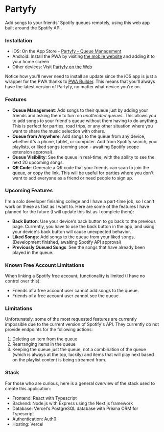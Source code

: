 # Partyfy
Add songs to your friends' Spotify queues remotely, using this web app built around the Spotify API.


### Installation
- iOS: On the App Store - [Partyfy - Queue Management](https://apps.apple.com/us/app/partyfy-queue-management/id6463042237)
- Android: Install the PWA by visiting [the mobile website](https://partyfy.mattvandenberg.com/) and adding it to your home screen
- Other devices: Visit [Partyfy on the Web](https://partyfy.mattvandenberg.com/)

Notice how you'll never need to install an update since the iOS app is just a wrapper for the PWA thanks to [PWA Builder](https://www.pwabuilder.com/). This means that you'll always have the latest version of Partyfy, no matter what device you're on.

### Features
- **Queue Management**: Add songs to their queue just by adding your friends and asking them to turn on *unattended queues*. This allows you to add songs to your friend's queue without them having to do anything. This is perfect for parties, road trips, or any other situation where you want to share the music selection with others.
- **Queue from Anywhere**: Add songs to the queue from any device, whether it's a phone, tablet, or computer. Add from Spotify search, your playlists, or liked songs (coming soon - awaiting Spotify scope extension approval). 
- **Queue Visibility**: See the queue in real-time, with the ability to see the next 20 upcoming songs.
- **QR Code**: Generate a QR code that your friends can scan to join the queue, or copy the link. This will be useful for parties where you don't want to add everyone as a friend or need people to sign up.

### Upcoming Features
I'm a solo developer finishing college and I have a part-time job, so I can't work on these as fast as I want to. Here are some of the features I have planned for the future (I will update this list as I complete them):
- **Back Button**: Use your device's back button to go back to the previous page. Currently, you have to use the back button in the app, and using your device's back button will cause unexpected behavior.
- **Liked Songs**: Add songs to the queue from your liked songs. (Development finished, awaiting Spotify API approval)
- **Previously Queued Songs**: See the songs that have already been played in the queue.

### Known Free Account Limitations
When linking a Spotify free account, functionality is limited (I have no control over this):
- Friends of a free account user cannot add songs to the queue.
- Friends of a free account user cannot see the queue.

### Limitations
Unfortunately, some of the most requested features are currently impossible due to the current version of Spotify's API. They currently do not provide endpoints for the following actions:
1. Deleting an item from the queue
2. Rearranging items in the queue
3. Keeping the queue just the queue, not a combination of the queue (which is always at the top, luckily) and items that will play next based on the playlist content is being streamed from.

### Stack
For those who are curious, here is a general overview of the stack used to create this application:
- Frontend: React with Typescript
- Backend: Node.js with Express using the Next.js framework
- Database: Vercel's PostgreSQL database with Prisma ORM for Typescript
- Authentication: Auth0
- Hosting: Vercel
